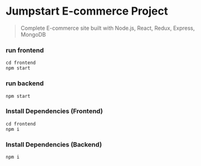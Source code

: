 # Jumpstart E-commerce Project

> Complete E-commerce site built with Node.js, React, Redux, Express, MongoDB

### run frontend
```
cd frontend
npm start
```

### run backend
```
npm start
```

### Install Dependencies (Frontend)

```
cd frontend
npm i
```

### Install Dependencies (Backend)

```
npm i
```

